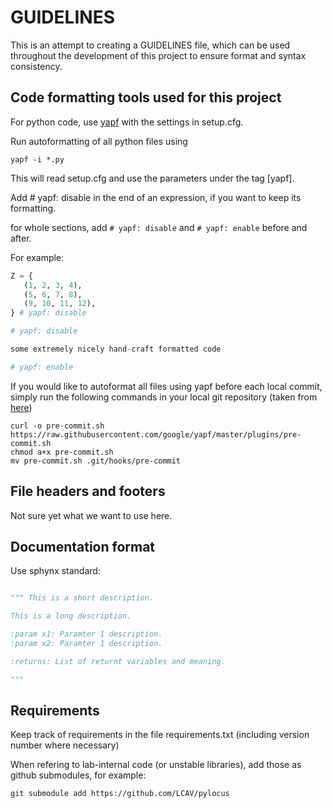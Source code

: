 # GUIDELINES

This is an attempt to creating a GUIDELINES file, which
can be used throughout the development of this project to ensure 
format and syntax consistency. 

## Code formatting tools used for this project

For python code, use [yapf](https://github.com/google/yapf) 
with the settings in setup.cfg. 

Run autoformatting of all python files using

```
yapf -i *.py
```

This will read setup.cfg and use the parameters under the tag [yapf].   

Add # yapf: disable in the end of an expression, if you want to keep its formatting.

for whole sections, add `# yapf: disable` and `# yapf: enable` before and after. 

For example: 

```python
Z = {
   (1, 2, 3, 4),
   (5, 6, 7, 8),
   (9, 10, 11, 12),
} # yapf: disable

# yapf: disable

some extremely nicely hand-craft formatted code

# yapf: enable
```

If you would like to autoformat all files using yapf before each local commit, 
simply run the following commands in your local git repository (taken from [here](https://github.com/google/yapf/tree/master/plugins))

```
curl -o pre-commit.sh https://raw.githubusercontent.com/google/yapf/master/plugins/pre-commit.sh
chmod a+x pre-commit.sh
mv pre-commit.sh .git/hooks/pre-commit
```
 


## File headers and footers

Not sure yet what we want to use here. 

## Documentation format

Use sphynx standard: 

```python

""" This is a short description.

This is a long description.

:param x1: Paramter 1 description.
:param x2: Paramter 1 description.

:returns: List of returnt variables and meaning.

"""
```

## Requirements

Keep track of requirements in the file requirements.txt
(including version number where necessary)

When refering to lab-internal code (or unstable libraries), 
add those as github submodules, for example:

```
git submodule add https://github.com/LCAV/pylocus 
```


